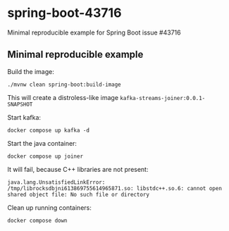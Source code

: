 # spring-boot-43716
Minimal reproducible example for Spring Boot issue #43716

## Minimal reproducible example

Build the image:

```shell
./mvnw clean spring-boot:build-image
```

This will create a distroless-like image `kafka-streams-joiner:0.0.1-SNAPSHOT`

Start kafka:

```shell
docker compose up kafka -d
```

Start the java container:

```shell
docker compose up joiner
```

It will fail, because C++ libraries are not present:

```log
java.lang.UnsatisfiedLinkError: /tmp/librocksdbjni613869755614965871.so: libstdc++.so.6: cannot open shared object file: No such file or directory
```

Clean up running containers:

```shell
docker compose down
```

